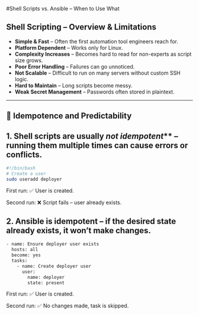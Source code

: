 #Shell Scripts vs. Ansible – When to Use What

## Shell Scripting – Overview & Limitations

- **Simple & Fast** – Often the first automation tool engineers reach for.  
- **Platform Dependent** – Works only for Linux.  
- **Complexity Increases** – Becomes hard to read for non-experts as script size grows.  
- **Poor Error Handling** – Failures can go unnoticed.  
- **Not Scalable** – Difficult to run on many servers without custom SSH logic.  
- **Hard to Maintain** – Long scripts become messy.  
- **Weak Secret Management** – Passwords often stored in plaintext.

---

## 🔄 Idempotence and Predictability

## 1. Shell scripts are usually _not idempotent_** – running them multiple times can cause errors or conflicts.

```bash
#!/bin/bash
# Create a user
sudo useradd deployer
```
First run: ✅ User is created.

Second run: ❌ Script fails – user already exists.


## 2. Ansible is idempotent – if the desired state already exists, it won’t make changes.

```bash
- name: Ensure deployer user exists
  hosts: all
  become: yes
  tasks:
    - name: Create deployer user
      user:
        name: deployer
        state: present
```

First run: ✅ User is created.

Second run: ✅ No changes made, task is skipped.
